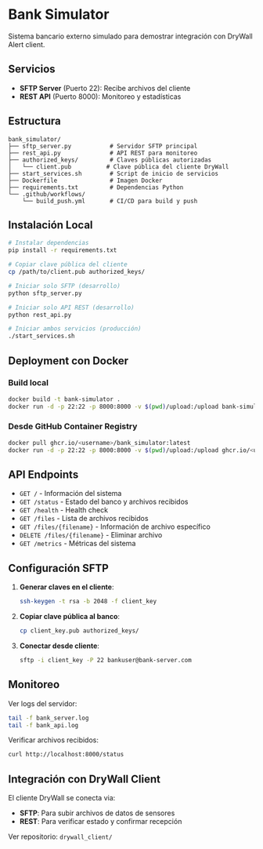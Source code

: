 # Bank Simulator

Sistema bancario externo simulado para demostrar integración con DryWall Alert client.

## Servicios

- **SFTP Server** (Puerto 22): Recibe archivos del cliente
- **REST API** (Puerto 8000): Monitoreo y estadísticas

## Estructura

```
bank_simulator/
├── sftp_server.py           # Servidor SFTP principal
├── rest_api.py              # API REST para monitoreo
├── authorized_keys/         # Claves públicas autorizadas
│   └── client.pub          # Clave pública del cliente DryWall
├── start_services.sh        # Script de inicio de servicios
├── Dockerfile               # Imagen Docker
├── requirements.txt         # Dependencias Python
└── .github/workflows/
    └── build_push.yml       # CI/CD para build y push
```

## Instalación Local

```bash
# Instalar dependencias
pip install -r requirements.txt

# Copiar clave pública del cliente
cp /path/to/client.pub authorized_keys/

# Iniciar solo SFTP (desarrollo)
python sftp_server.py

# Iniciar solo API REST (desarrollo)
python rest_api.py

# Iniciar ambos servicios (producción)
./start_services.sh
```

## Deployment con Docker

### Build local

```bash
docker build -t bank-simulator .
docker run -d -p 22:22 -p 8000:8000 -v $(pwd)/upload:/upload bank-simulator
```

### Desde GitHub Container Registry

```bash
docker pull ghcr.io/<username>/bank_simulator:latest
docker run -d -p 22:22 -p 8000:8000 -v $(pwd)/upload:/upload ghcr.io/<username>/bank_simulator:latest
```

## API Endpoints

- `GET /` - Información del sistema
- `GET /status` - Estado del banco y archivos recibidos
- `GET /health` - Health check
- `GET /files` - Lista de archivos recibidos
- `GET /files/{filename}` - Información de archivo específico
- `DELETE /files/{filename}` - Eliminar archivo
- `GET /metrics` - Métricas del sistema

## Configuración SFTP

1. **Generar claves en el cliente**:

   ```bash
   ssh-keygen -t rsa -b 2048 -f client_key
   ```

2. **Copiar clave pública al banco**:

   ```bash
   cp client_key.pub authorized_keys/
   ```

3. **Conectar desde cliente**:
   ```bash
   sftp -i client_key -P 22 bankuser@bank-server.com
   ```

## Monitoreo

Ver logs del servidor:

```bash
tail -f bank_server.log
tail -f bank_api.log
```

Verificar archivos recibidos:

```bash
curl http://localhost:8000/status
```

## Integración con DryWall Client

El cliente DryWall se conecta via:

- **SFTP**: Para subir archivos de datos de sensores
- **REST**: Para verificar estado y confirmar recepción

Ver repositorio: `drywall_client/`
